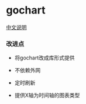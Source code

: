 gochart
=======

[中文说明](http://blog.codeg.cn/2014/12/27/gochart-info/)


### 改进点

 * 将gochart改成库形式提供
 
 * 不依赖外网
 
 * 定时刷新
  
 * 提供X轴为时间轴的图表类型
 